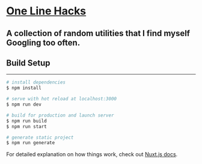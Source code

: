 # [One Line Hacks](https://connorrothschild.github.io/one-line-hacks/)

A collection of random utilities that I find myself Googling too often. 
 -----
## Build Setup
----
```bash
# install dependencies
$ npm install

# serve with hot reload at localhost:3000
$ npm run dev

# build for production and launch server
$ npm run build
$ npm run start

# generate static project
$ npm run generate
```

For detailed explanation on how things work, check out [Nuxt.js docs](https://nuxtjs.org).
